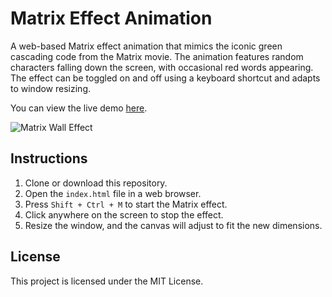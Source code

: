 # Matrix Effect Animation

A web-based Matrix effect animation that mimics the iconic green cascading code from the Matrix movie. The animation features random characters falling down the screen, with occasional red words appearing. The effect can be toggled on and off using a keyboard shortcut and adapts to window resizing.

You can view the live demo [here](https://matrix.rdepaz.com/).

![Matrix Wall Effect](https://matrix.rdepaz.com/matrix-2x-speed.gif)

## Instructions

1. Clone or download this repository.
2. Open the `index.html` file in a web browser.
3. Press `Shift + Ctrl + M` to start the Matrix effect.
4. Click anywhere on the screen to stop the effect.
5. Resize the window, and the canvas will adjust to fit the new dimensions.

## License

This project is licensed under the MIT License.
